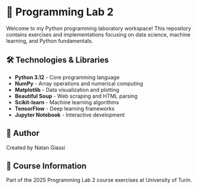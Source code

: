 # 🚀 Programming Lab 2

Welcome to my Python programming laboratory workspace! This repository contains exercises and implementations focusing on data science, machine learning, and Python fundamentals.

## 🛠️ Technologies & Libraries

- **Python 3.12** - Core programming language
- **NumPy** - Array operations and numerical computing
- **Matplotlib** - Data visualization and plotting
- **Beautiful Soup** - Web scraping and HTML parsing
- **Scikit-learn** - Machine learning algorithms
- **TensorFlow** - Deep learning frameworks
- **Jupyter Notebook** - Interactive development

## 👤 Author

Created by Natan Giassi

## 📝 Course Information

Part of the 2025 Programming Lab 2 course exercises at University of Turin.